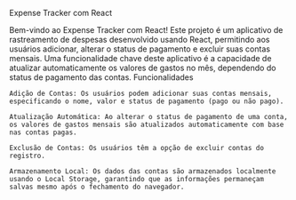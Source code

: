 Expense Tracker com React

Bem-vindo ao Expense Tracker com React! Este projeto é um aplicativo de rastreamento de despesas desenvolvido usando React, permitindo aos usuários adicionar, alterar o status de pagamento e excluir suas contas mensais. Uma funcionalidade chave deste aplicativo é a capacidade de atualizar automaticamente os valores de gastos no mês, dependendo do status de pagamento das contas.
Funcionalidades

    Adição de Contas: Os usuários podem adicionar suas contas mensais, especificando o nome, valor e status de pagamento (pago ou não pago).

    Atualização Automática: Ao alterar o status de pagamento de uma conta, os valores de gastos mensais são atualizados automaticamente com base nas contas pagas.

    Exclusão de Contas: Os usuários têm a opção de excluir contas do registro.

    Armazenamento Local: Os dados das contas são armazenados localmente usando o Local Storage, garantindo que as informações permaneçam salvas mesmo após o fechamento do navegador.

